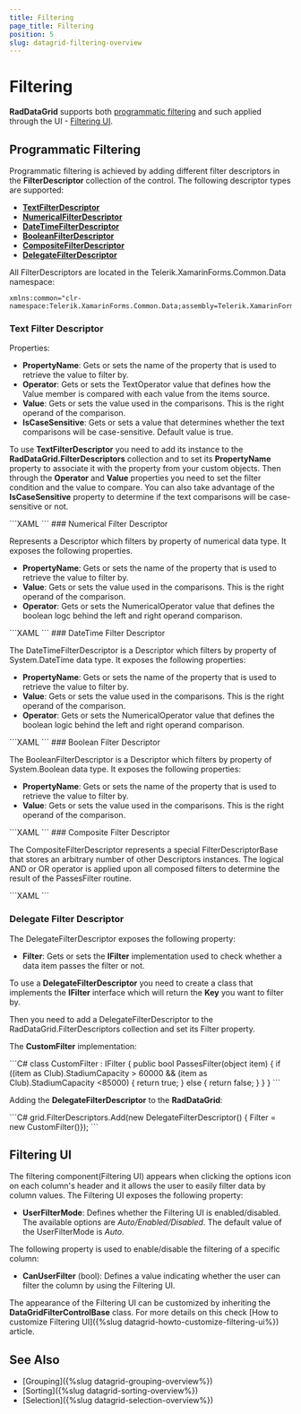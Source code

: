 ```yaml
---
title: Filtering
page_title: Filtering
position: 5
slug: datagrid-filtering-overview
---
```


# Filtering

**RadDataGrid** supports both [programmatic filtering](#programmatic-filtering) and such applied through the UI - [Filtering UI](#filtering-ui). 

## Programmatic Filtering 

Programmatic filtering is achieved by adding different filter descriptors in the **FilterDescriptor** collection of the control. The following descriptor types are supported:

* [**TextFilterDescriptor**](#text-filter-descriptor)
* [**NumericalFilterDescriptor**](#numerical-filter-descriptor)
* [**DateTimeFilterDescriptor**](#datetime-filter-descriptor)
* [**BooleanFilterDescriptor**](#boolean-filter-descriptor)
* [**CompositeFilterDescriptor**](#composite-filter-descriptor)
* [**DelegateFilterDescriptor**](#delegate-filter-descriptor)

All FilterDescriptors are located in the Telerik.XamarinForms.Common.Data namespace:

```XAML
xmlns:common="clr-namespace:Telerik.XamarinForms.Common.Data;assembly=Telerik.XamarinForms.Common"
```

### Text Filter Descriptor

Properties:

* **PropertyName**: Gets or sets the name of the property that is used to retrieve the value to filter by.
* **Operator**: Gets or sets the TextOperator value that defines how the Value member is compared with each value from the items source.
* **Value**: Gets or sets the value used in the comparisons. This is the right operand of the comparison.
* **IsCaseSensitive**: Gets or sets a value that determines whether the text comparisons will be case-sensitive. Default value is true.

To use **TextFilterDescriptor** you need to add its instance to the **RadDataGrid.FilterDescriptors** collection and to set its **PropertyName** property to associate it with the property from your custom objects. Then through the **Operator** and **Value** properties you need to set the filter condition and the value to compare. You can also take advantage of the **IsCaseSensitive** property to determine if the text comparisons will be case-sensitive or not.

<snippet id='datagrid-textfilterdescriptor-xaml'/>
```XAML
<common:TextFilterDescriptor PropertyName="Country"
                             Operator="StartsWith"
                             IsCaseSensitive="False" 
                             Value="En"/>
```
### Numerical Filter Descriptor

Represents a Descriptor which filters by property of numerical data type. It exposes the following properties.

* **PropertyName**: Gets or sets the name of the property that is used to retrieve the value to filter by.
* **Value**: Gets or sets the value used in the comparisons. This is the right operand of the comparison.
* **Operator**: Gets or sets the NumericalOperator value that defines the boolean logc behind the left and right operand comparison.

<snippet id='datagrid-numericalfilterdecsriptor-xaml'/>
```XAML
<common:NumericalFilterDescriptor PropertyName="StadiumCapacity"
                                  Operator="IsLessThan"
                                  Value="80000"/>
```
### DateTime Filter Descriptor

The DateTimeFilterDescriptor is a Descriptor which filters by property of System.DateTime data type. It exposes the following properties:

* **PropertyName**: Gets or sets the name of the property that is used to retrieve the value to filter by.
* **Value**: Gets or sets the value used in the comparisons. This is the right operand of the comparison.
* **Operator**: Gets or sets the NumericalOperator value that defines the boolean logic behind the left and right operand comparison.

<snippet id='datagrid-datetimefilterdescriptor-xaml'/>
```XAML	
<common:DateTimeFilterDescriptor PropertyName="Established"
                                 Operator="IsLessThan"
                                 Value="1900/01/01"/>
```
### Boolean Filter Descriptor

The BooleanFilterDescriptor is a Descriptor which filters by property of System.Boolean data type. It exposes the following properties:

* **PropertyName**: Gets or sets the name of the property that is used to retrieve the value to filter by.
* **Value**: Gets or sets the value used in the comparisons. This is the right operand of the comparison.

<snippet id='datagrid-booleanfilterdescriptor-xaml'/>
```XAML
<common:BooleanFilterDescriptor PropertyName="IsChampion"
                                Value="true"/>
```
### Composite Filter Descriptor

The CompositeFilterDescriptor represents a special FilterDescriptorBase that stores an arbitrary number of other Descriptors instances. The logical AND or OR operator is applied upon all composed filters to determine the result of the PassesFilter routine.

<snippet id='datagrid-compositefilterdescriptor-xaml'/>
```XAML
<common:CompositeFilterDescriptor Operator="And">
	<common:CompositeFilterDescriptor.Descriptors>
		<common:NumericalFilterDescriptor PropertyName="StadiumCapacity"
                                          Operator="IsGreaterThan"
                                          Value="55000"/>
			<common:NumericalFilterDescriptor PropertyName="StadiumCapacity"
                                              Operator="IsLessThan"
                                              Value="85000"/>
	</common:CompositeFilterDescriptor.Descriptors>
</common:CompositeFilterDescriptor>
```

### Delegate Filter Descriptor

The DelegateFilterDescriptor exposes the following property:

* **Filter**: Gets or sets the **IFilter** implementation used to check whether a data item passes the filter or not.

To use a **DelegateFilterDescriptor** you need to create a class that implements the **IFilter** interface which will return the **Key** you want to filter by.

Then you need to add a DelegateFilterDescriptor to the RadDataGrid.FilterDescriptors collection and set its Filter property.

The **CustomFilter** implementation:

<snippet id='datagrid-delegatefilterdescriptor-csharp'/>
```C#
class CustomFilter : IFilter
{
	public bool PassesFilter(object item)
 	{
		if ((item as Club).StadiumCapacity > 60000 && (item as Club).StadiumCapacity <85000)
        {
			return true;
        }
        else
        {
			return false;
        }
	}
}
```

Adding the **DelegateFilterDescriptor** to the **RadDataGrid**:

<snippet id='datagrid-delegatefilterdescriptor-added'/>
```C#
grid.FilterDescriptors.Add(new DelegateFilterDescriptor() { Filter = new CustomFilter()});
```

## Filtering UI

The filtering component(Filtering UI) appears when clicking the options icon on each column's header and it allows the user to easily filter data by column values. The Filtering UI exposes the following property:

* **UserFilterMode**: Defines whether the Filtering UI is enabled/disabled. The available options are *Auto/Enabled/Disabled*. The default value of the UserFilterMode is *Auto*.

The following property is used to enable/disable the filtering of a specific column:

* **CanUserFilter** (bool): Defines a value indicating whether the user can filter the column by using the Filtering UI. 

The appearance of the Filtering UI can be customized by inheriting the **DataGridFilterControlBase** class. For more details on this check [How to customize Filtering UI]({%slug datagrid-howto-customize-filtering-ui%}) article.

## See Also

- [Grouping]({%slug datagrid-grouping-overview%})
- [Sorting]({%slug datagrid-sorting-overview%})
- [Selection]({%slug datagrid-selection-overview%})
